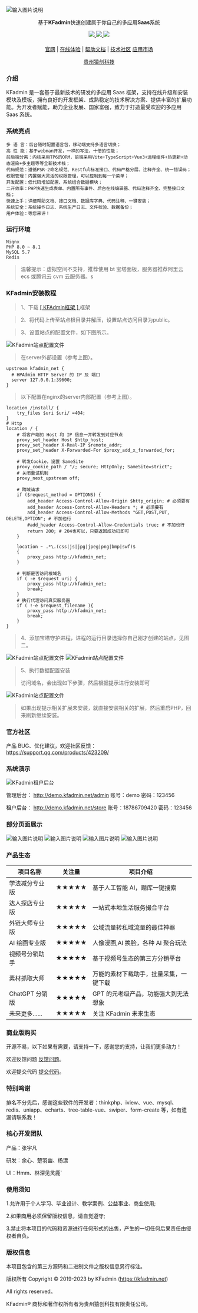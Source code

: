 ![输入图片说明](https://img.alicdn.com/imgextra/i1/2064565174/O1CN01hXCaou1o5k5UUTHYu_!!2064565174.png)

<div align="center">

基于**KFadmin**快速创建属于你自己的多应用**Saas**系统

</div>

<div align="center" >
    <a href="https://kfadmin.net/">
        <img src="https://img.shields.io/badge/license-Apache%202-blue.svg" />
    </a>
    <a href="https://kfadmin.net/">
        <img src="https://img.shields.io/badge/Edition-4.5-blue.svg" />
    </a>
     <a href="https://kfadmin.net/">
        <img src="https://img.shields.io/badge/Download-150m-red.svg" />
    </a>
</div>

####

<div align="center">

[官网](https://kfadmin.net/) |
[在线体验](https://demo.kfadmin.net/admin/) |
[帮助文档](https://kfadmin.net/) |
[技术社区](https://support.qq.com/products/423209/)
[应用市场](https://kfadmin.net/)

</div>
<div align="center" >
<a href="https://kaifa.cc">贵州猿创科技</a>
</div>

### 介绍

KFadmin 是一套基于最新技术的研发的多应用 Saas 框架，支持在线升级和安装模块及模板，拥有良好的开发框架、成熟稳定的技术解决方案、提供丰富的扩展功能。为开发者赋能，助力企业发展、国家富强，致力于打造最受欢迎的多应用 Saas 系统。

### 系统亮点

```
多 语 言：后台随时配置语言包，移动端支持多语言切换；
高 性 能：基于webman开发，一样的写法，十倍的性能；
前后端分离：内核采用TP6的ORM，前端采用Vite+TypeScript+Vue3+远程组件+热更新+动态渲染+多主题等等全新技术栈；
代码规范：遵循PSR-2命名规范、Restful标准接口、代码严格分层、注释齐全、统一错误码；
权限管理：内置强大灵活的权限管理，可以控制到每一个菜单；
开发配置：低代码增加配置、系统组合数据模块；
二开效率：PHP快速生成表单、内置所有事件、后台在线编辑器、代码注释齐全、完整接口文档；
快速上手：详细帮助文档、接口文档、数据库字典、代码注释、一键安装；
系统安全：系统操作日志、系统生产日志、文件校验、数据备份；
用户体验：等您来评！
```

### 运行环境

```
Nignx
PHP 8.0 ~ 8.1
MySQL 5.7
Redis
```

> 温馨提示：虚拟空间不支持，推荐使用 bt 宝塔面板，服务器推荐阿里云 ecs 或腾讯云 cvm 云服务器。s

### KFadmin安装教程

> 1、下载 <a href="https://gitee.com/yc_open/kfadmin-cloud/repository/archive/master.zip" target="_blank">
 [ KFAdmin框架 ] 
</a>框架

> 2、将代码上传至站点根目录并解压，设置站点访问目录为public。

> 3、设置站点的配置文件，如下图所示。

![KFadmin站点配置文件](https://img.alicdn.com/imgextra/i3/2064565174/O1CN01mjPQ2I1o5k5Y5z0pk_!!2064565174.png)

> 在server外部设置（参考上图）。

```
upstream kfadmin_net {
  # HPAdmin HTTP Server 的 IP 及 端口
  server 127.0.0.1:39600;
}
```

> 以下配置在nginx的server内部配置（参考上图）。
```
location /install/ {
    try_files $uri $uri/ =404;
}
# Http
location / {
    # 将客户端的 Host 和 IP 信息一并转发到对应节点
    proxy_set_header Host $http_host;
    proxy_set_header X-Real-IP $remote_addr;
    proxy_set_header X-Forwarded-For $proxy_add_x_forwarded_for;
    
    # 转发Cookie，设置 SameSite
    proxy_cookie_path / "/; secure; HttpOnly; SameSite=strict";
    # 关闭重试机制
    proxy_next_upstream off;
    
    # 跨域请求
    if ($request_method = OPTIONS) {
        add_header Access-Control-Allow-Origin $http_origin; # 必须要有
        add_header Access-Control-Allow-Headers *; # 必须要有
        add_header Access-Control-Allow-Methods "GET,POST,PUT, DELETE,OPTION"; # 不加也行
        #add_header Access-Control-Allow-Credentials true; # 不加也行
        return 200; # 204也可以，只要返回成功码即可
    }
    
    location ~ .*\.(css|js|jpg|jpeg|png|bmp|swf)$
    {
        proxy_pass http://kfadmin_net;
    }
    
    # 判断是否访问根域名
    if ( -e $request_uri) {
        proxy_pass http://kfadmin_net;
        break;
    }
    # 执行代理访问真实服务器
    if ( !-e $request_filename ){
        proxy_pass http://kfadmin_net;
        break;
    }
}
```
> 4、添加宝塔守护进程，进程的运行目录选择你自己刚才创建的站点，见图二。
> 
![KFadmin站点配置文件](https://img.alicdn.com/imgextra/i3/2064565174/O1CN017REHUQ1o5k5fY4iKh_!!2064565174.png)
![KFadmin站点配置文件](https://img.alicdn.com/imgextra/i2/2064565174/O1CN01jG86os1o5k5bZu24E_!!2064565174.png)
> 5、执行数据配置安装
> 
> 访问域名，会出现如下步骤，然后根据提示进行安装即可
> 
![KFadmin站点配置文件](https://img.alicdn.com/imgextra/i4/2064565174/O1CN01BUh9LH1o5k5VLWiAb_!!2064565174.png)

> 如果出现提示相关扩展未安装，就直接安装相关的扩展，然后重启PHP，回来刷新继续安装。
> 
### 官方社区

产品 BUG、优化建议，欢迎社区反馈：https://support.qq.com/products/423209/

### 系统演示

![KFadmin租户后台](https://img.alicdn.com/imgextra/i1/2064565174/O1CN01dfDrWp1o5k5Wbcbii_!!2064565174.png)

管理后台： http://demo.kfadmin.net/admin 账号：demo 密码：123456

租户后台： http://demo.kfadmin.net/store 账号：18786709420 密码：123456

### 部分页面展示

![输入图片说明](https://img.alicdn.com/imgextra/i1/2064565174/O1CN01hXCaou1o5k5UUTHYu_!!2064565174.png)
![输入图片说明](https://img.alicdn.com/imgextra/i1/2064565174/O1CN01hXCaou1o5k5UUTHYu_!!2064565174.png)
![输入图片说明](https://img.alicdn.com/imgextra/i4/2064565174/O1CN01kUKrGT1o5k5QMR0G4_!!2064565174.png)
![输入图片说明](https://img.alicdn.com/imgextra/i1/2064565174/O1CN01qi54gf1o5k5WbnTzB_!!2064565174.png)

### 产品生态

| 项目名称       | 关注量 | 项目介绍                               |
| -------------- | ------ | -------------------------------------- |
| 学法减分专业版 | ★★★★★  | 基于人工智能 AI，题库一键搜索          |
| 达人探店专业版 | ★★★★★  | 一站式本地生活服务撮合平台             |
| 外链大师专业版 | ★★★★★  | 公域流量转私域流量的最佳神器           |
| AI 绘画专业版  | ★★★★★  | 人像漫画,AI 换脸，各种 AI 聚合玩法     |
| 视频号分销助手 | ★★★★★  | 基于视频号生态的第三方分销平台         |
| 素材抓取大师   | ★★★★★  | 万能的素材下载助手，批量采集，一键下载 |
| ChatGPT 分销版 | ★★★★★  | GPT 的元老级产品，功能强大到无法想象   |
| 未来更多...... | ★★★★★  | 关注 KFadmin 未来生态                  |

### 商业版购买

开源不易，以下如果有需要，请支持一下，感谢您的支持，让我们更多动力！

欢迎反馈问题 [反馈问题](https://gitee.com/yc_open/kfadmin-cloud/issues)。

欢迎提交代码 [提交代码](https://gitee.com/yc_open/kfadmin-cloud/pulls)。

### 特别鸣谢

排名不分先后，感谢这些软件的开发者：thinkphp、iview、vue、mysql、redis、uniapp、echarts、tree-table-vue、swiper、form-create 等，如有遗漏请联系我！

### 核心开发团队

产品：张宇凡

研发：余心、楚羽幽、杨漂

UI：Hmm、林深见灵鹿`

### 使用须知

1.允许用于个人学习、毕业设计、教学案例、公益事业、商业使用;

2.如果商用必须保留版权信息，请自觉遵守;

3.禁止将本项目的代码和资源进行任何形式的出售，产生的一切任何后果责任由侵权者自负。

### 版权信息

本项目包含的第三方源码和二进制文件之版权信息另行标注。

版权所有 Copyright © 2019-2023 by KFadmin (https://kfadmin.net)

All rights reserved。

KFadmin® 商标和著作权所有者为贵州猿创科技有限责任公司。